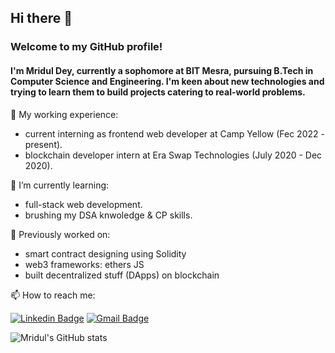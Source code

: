 <!-- <img align="right" height="400" width="100%" alt="GIF" src="https://miro.medium.com/max/1360/1*IRGHmiGsa16stedQvIaZfw.gif" /> -->

## Hi there 👋

### Welcome to my GitHub profile!
#### I'm Mridul Dey, currently a sophomore at BIT Mesra, pursuing B.Tech in Computer Science and Engineering. I'm keen about new technologies and trying to learn them to build projects catering to real-world problems.

🔭 My working experience:
- current interning as frontend web developer at Camp Yellow (Fec 2022 - present).
- blockchain developer intern at Era Swap Technologies (July 2020 - Dec 2020). 

🌱 I’m currently learning:
- full-stack web development.
- brushing my DSA knwoledge & CP skills.

💬 Previously worked on:
- smart contract designing using Solidity
- web3 frameworks: ethers JS
- built decentralized stuff (DApps) on blockchain

📫 How to reach me:

[![Linkedin Badge](https://img.shields.io/badge/-mridul4101-blue?style=flat-square&logo=Linkedin&logoColor=white&link=https://www.linkedin.com/in/mridul4101/)](https://www.linkedin.com/in/mridul4101/)     [![Gmail Badge](https://img.shields.io/badge/-mridul.dgp2015-c14438?style=flat-square&logo=Gmail&logoColor=white&link=mailto:mridul.dgp2015@gmail.com)](mailto:mridul.dgp2015@gmail.com)

![Mridul's GitHub stats](https://github-readme-stats.vercel.app/api?username=mridul4101&count_private=true&theme=radical)
